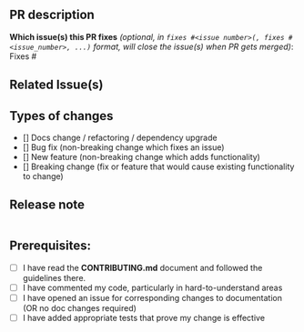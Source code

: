 <!--  Thanks for sending a pull request!  Here are some tips for you:
1. If this is your first time, read our contributor guidelines 
https://github.com/PegaSysEng/pantheon/blob/master/CONTRIBUTING.md#your-first-code-contribution
2. Label the PR appropriately how to mark it: 
https://github.com/PegaSysEng/pantheon/blob/master/CONTRIBUTING.md#pull-request-labels
-->

## PR description

<!--- Describe your changes in detail, including motivation and context -->

**Which issue(s) this PR fixes** *(optional, in `fixes #<issue number>(, fixes #<issue_number>, ...)` format, will close the issue(s) when PR gets merged)*:
Fixes #

## Related Issue(s)

<!--- Please link to related issue(s) here: -->

## Types of changes

<!--- What types of changes does your code introduce? Put an `x` in all the boxes that apply: -->

- [] Docs change / refactoring / dependency upgrade
- [] Bug fix (non-breaking change which fixes an issue)
- [] New feature (non-breaking change which adds functionality)
- [] Breaking change (fix or feature that would cause existing functionality to change)

## Release note
<!--  Write your release note:
1. Enter your extended release note in the below block. If the PR requires additional action from users switching to the new release, include the string "action required".
2. If no release note is required, just write "NONE".
-->
```release-note

```

## Prerequisites:
<!--- Go over all the following points, and put an `x` in all the boxes that apply. -->
<!--- If you're unsure about any of these, don't hesitate to ask. We're here to help! -->
- [ ] I have read the **CONTRIBUTING.md** document and followed the guidelines there.
- [ ] I have commented my code, particularly in hard-to-understand areas
- [ ] I have opened an issue for corresponding changes to documentation (OR no doc changes required)
- [ ] I have added appropriate tests that prove my change is effective
